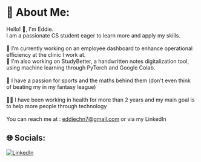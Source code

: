 # 💫 About Me:
Hello! 👋, I'm Eddie. <br>I am a passionate CS student eager to learn more and apply my skills.<br><br>🏥 I’m currently working on an employee dashboard to enhance operational efficiency at the clinic I work at.<br>📝 I'm also working on StudyBetter, a handwritten notes digitalization tool, using machine learning through PyTorch and Google Colab.<br><br>🏀 I have a passion for sports and the maths behind them (don't even think of beating my in my fantasy league)<br><br>🧑‍⚕️ I have been working in health for more than 2 years and my main goal is to help more people through technology<br><br>You can reach me at : eddiechn7@gmail.com or via my LinkedIn 
## 🌐 Socials:
[![LinkedIn](https://img.shields.io/badge/LinkedIn-%230077B5.svg?logo=linkedin&logoColor=white)](https://linkedin.com/in/eddiechn) 

